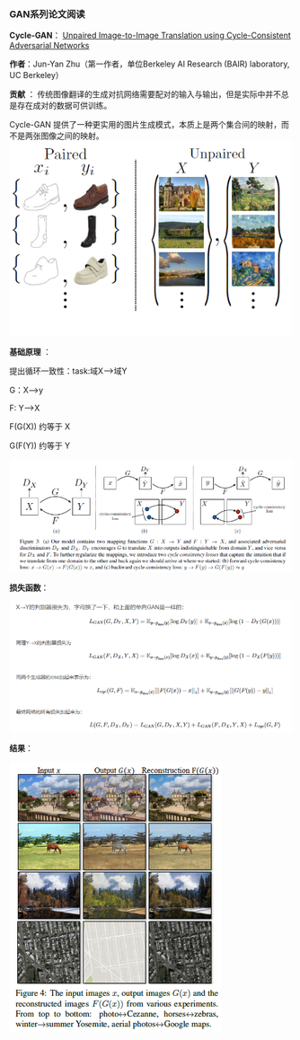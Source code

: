 ### **GAN系列论文阅读**
**Cycle-GAN**： [Unpaired Image-to-Image Translation using Cycle-Consistent Adversarial Networks](https://arxiv.org/abs/1703.10593)


**作者**：Jun-Yan Zhu（第一作者，单位Berkeley AI Research (BAIR) laboratory, UC Berkeley）

**贡献** ： 传统图像翻译的生成对抗网络需要配对的输入与输出，但是实际中并不总是存在成对的数据可供训练。

Cycle-GAN 提供了一种更实用的图片生成模式，本质上是两个集合间的映射，而不是两张图像之间的映射。
 ![cycle-GAN](./pic/1.png)



**基础原理** ：

   提出循环一致性：task:域X-->域Y
   
   G：X-->y
   
   F: Y-->X
   
   F(G(X)) 约等于 X
   
   G(F(Y)) 约等于 Y
   
   ![cycle](./pic/2.png)
   
**损失函数**：

![loss](./pic/3.png)

**结果**：

![result](./pic/4.png)

   
   
   
